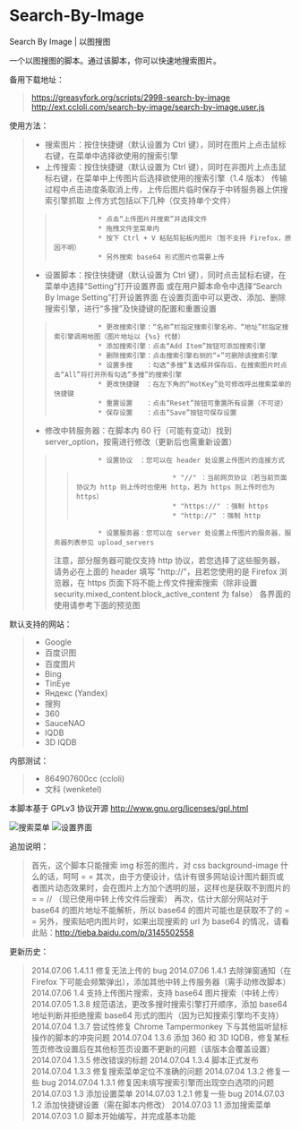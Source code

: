 Search-By-Image
===============

Search By Image | 以图搜图

一个以图搜图的脚本。通过该脚本，你可以快速地搜索图片。

备用下载地址：
> https://greasyfork.org/scripts/2998-search-by-image
> http://ext.ccloli.com/search-by-image/search-by-image.user.js

使用方法：
> * 搜索图片：按住快捷键（默认设置为 Ctrl 键），同时在图片上点击鼠标右键，在菜单中选择欲使用的搜索引擎
> * 上传搜索：按住快捷键（默认设置为 Ctrl 键），同时在非图片上点击鼠标右键，在菜单中上传图片后选择欲使用的搜索引擎（1.4 版本）
>             传输过程中点击进度条取消上传，上传后图片临时保存于中转服务器上供搜索引擎抓取
>             上传方式包括以下几种（仅支持单个文件）
>>                * 点击“上传图片并搜索”并选择文件
>>                * 拖拽文件至菜单内
>>                * 按下 Ctrl + V 粘贴剪贴板内图片（暂不支持 Firefox，原因不明）
>>                * 另外搜索 base64 形式图片也需要上传
> * 设置脚本：按住快捷键（默认设置为 Ctrl 键），同时点击鼠标右键，在菜单中选择“Setting”打开设置界面
>             或在用户脚本命令中选择“Search By Image Setting”打开设置界面
>             在设置页面中可以更改、添加、删除搜索引擎，进行“多搜”及快捷键的配置和重置设置
>>                * 更改搜索引擎：“名称”栏指定搜索引擎名称，“地址”栏指定搜索引擎调用地图（图片地址以 {%s} 代替）
>>                * 添加搜索引擎：点击“Add Item”按钮可添加搜索引擎
>>                * 删除搜索引擎：点击搜索引擎右侧的“×”可删除该搜索引擎
>>                * 设置多搜　　：勾选“多搜”复选框并保存后，在搜索图片时点击“All”将打开所有勾选“多搜”的搜索引擎
>>                * 更改快捷键　：在左下角的“HotKey”处可修改呼出搜索菜单的快捷键
>>                * 重置设置　　：点击“Reset”按钮可重置所有设置（不可逆）
>>                * 保存设置　　：点击“Save”按钮可保存设置
> * 修改中转服务器：在脚本内 60 行（可能有变动）找到 server_option，按需进行修改（更新后也需重新设置）
>>                * 设置协议　：您可以在 header 处设置上传图片的连接方式
>>>                             * "//" ：当前网页协议（若当前页面协议为 http 则上传时也使用 http，若为 https 则上传时也为 https）
>>>                             * "https://" ：强制 https
>>>                             * "http://" ：强制 http
>>                * 设置服务器：您可以在 server 处设置上传图片的服务器，服务器列表参见 upload_servers
>>  注意，部分服务器可能仅支持 http 协议，若您选择了这些服务器，请务必在上面的 header 填写 "http://"，且若您使用的是 Firefox 浏览器，在 https 页面下将不能上传文件搜索搜索（除非设置 security.mixed_content.block_active_content 为 false）
> 各界面的使用请参考下面的预览图

默认支持的网站：
> * Google
> * 百度识图
> * 百度图片
> * Bing
> * TinEye
> * Яндекс (Yandex)
> * 搜狗
> * 360
> * SauceNAO
> * IQDB
> * 3D IQDB

内部测试：
> * 864907600cc (ccloli)
> * 文科 (wenketel)

本脚本基于 GPLv3 协议开源 http://www.gnu.org/licenses/gpl.html‎

![搜索菜单](https://cloud.githubusercontent.com/assets/8115912/3623778/b6d76498-0e53-11e4-96a0-09488c053e44.png)
![设置界面](https://cloud.githubusercontent.com/assets/8115912/3623779/b734b490-0e53-11e4-9250-66707699db6e.png)

追加说明：
> 首先，这个脚本只能搜索 img 标签的图片，对 css background-image 什么的话，呵呵 = =
> 其次，由于方便设计，估计有很多网站设计图片翻页或者图片动态效果时，会在图片上方加个透明的层，这样也是获取不到图片的 = =
> // （现已使用中转上传文件后搜索） 再次，估计大部分网站对于 base64 的图片地址不能解析，所以 base64 的图片可能也是获取不了的 = =
> 另外，搜索贴吧内图片时，如果出现搜索的 url 为 base64 的情况，请看此贴：http://tieba.baidu.com/p/3145502558

更新历史： 
> 2014.07.06 1.4.1.1 修复无法上传的 bug
> 2014.07.06 1.4.1 去除弹窗通知（在 Firefox 下可能会频繁弹出），添加其他中转上传服务器（需手动修改脚本）
> 2014.07.06 1.4 支持上传图片搜索，支持 base64 图片搜索（中转上传）
> 2014.07.05 1.3.8 规范语法，更改多搜时搜索引擎打开顺序，添加 base64 地址判断并拒绝搜索 base64 形式的图片（因为已知搜索引擎均不支持）
> 2014.07.04 1.3.7 尝试性修复 Chrome Tampermonkey 下与其他监听鼠标操作的脚本的冲突问题
> 2014.07.04 1.3.6 添加 360 和 3D IQDB，修复某标签页修改设置后在其他标签页设置不更新的问题（该版本会覆盖设置）
> 2014.07.04 1.3.5 修改错误的标题
> 2014.07.04 1.3.4 脚本正式发布
> 2014.07.04 1.3.3 修复搜索菜单定位不准确的问题
> 2014.07.04 1.3.2 修复一些 bug
> 2014.07.04 1.3.1 修复因未填写搜索引擎而出现空白选项的问题
> 2014.07.03 1.3 添加设置菜单
> 2014.07.03 1.2.1 修复一些 bug
> 2014.07.03 1.2 添加快捷键设置（需在脚本内修改）
> 2014.07.03 1.1 添加搜索菜单
> 2014.07.03 1.0 脚本开始编写，并完成基本功能